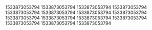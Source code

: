 1533873053794
1533873053794
1533873053794
1533873053794
1533873053794
1533873053794
1533873053794
1533873053794
1533873053794
1533873053794
1533873053794
1533873053794
1533873053794
1533873053794
1533873053794